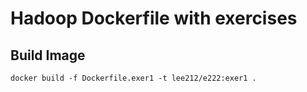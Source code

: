 # Hadoop Dockerfile with exercises

## Build Image
`docker build -f Dockerfile.exer1 -t lee212/e222:exer1 .`

